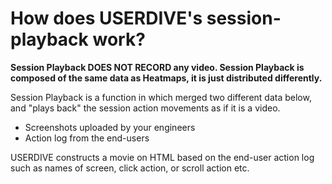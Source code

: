 # How does USERDIVE's session-playback work?

**Session Playback DOES NOT RECORD any video. Session Playback is composed of the same data as Heatmaps, it is just distributed differently.**

Session Playback is a function in which merged two different data below, and "plays back" the session action movements as if it is a video.

- Screenshots uploaded by your engineers
- Action log from the end-users

USERDIVE constructs a movie on HTML based on the end-user action log such as names of screen, click action, or scroll action etc.
